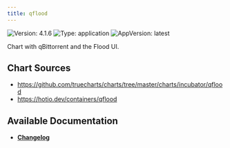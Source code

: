 ```yaml
---
title: qflood
---
```


![Version: 4.1.6](https://img.shields.io/badge/Version-4.1.6-informational?style=flat-square) ![Type: application](https://img.shields.io/badge/Type-application-informational?style=flat-square) ![AppVersion: latest](https://img.shields.io/badge/AppVersion-latest-informational?style=flat-square)

Chart with qBittorrent and the Flood UI.

## Chart Sources

- https://github.com/truecharts/charts/tree/master/charts/incubator/qflood
- https://hotio.dev/containers/qflood

## Available Documentation

- [**Changelog**](./CHANGELOG.md)
